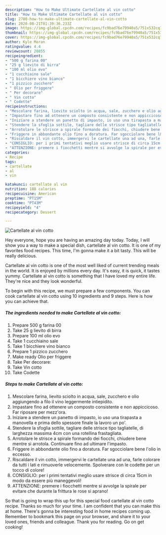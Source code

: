 ```yaml
---
description: "How to Make Ultimate Cartellate al vin cotto"
title: "How to Make Ultimate Cartellate al vin cotto"
slug: 2780-how-to-make-ultimate-cartellate-al-vin-cotto
date: 2020-08-21T01:39:36.233Z
image: https://img-global.cpcdn.com/recipes/fc9bad76e79940a5/751x532cq70/cartellate-al-vin-cotto-recipe-main-photo.jpg
thumbnail: https://img-global.cpcdn.com/recipes/fc9bad76e79940a5/751x532cq70/cartellate-al-vin-cotto-recipe-main-photo.jpg
cover: https://img-global.cpcdn.com/recipes/fc9bad76e79940a5/751x532cq70/cartellate-al-vin-cotto-recipe-main-photo.jpg
author: Kyle Moran
ratingvalue: 4.4
reviewcount: 20855
recipeingredient:
- "500 g farina 00"
- "25 g lievito di birra"
- "100 ml olio evo"
- "1 cucchiaino sale"
- "1 bicchiere vino bianco"
- "1 pizzico zucchero"
- " Olio per friggere"
- " Per decorare"
- " Vin cotto"
- " Codette"
recipeinstructions:
- "Mescolare farina, lievito sciolto in acqua, sale, zucchero e olio aggiungendo a filo il vino leggermente intiepidito."
- "Impastare fino ad ottenere un composto consistente e non appiccicoso. Far riposare per mezz&#39;ora."
- "Iniziare a stendere un panetto di impasto, io uso una tirapasta a manovella e prima dello spessore finale la lavoro un po&#39;."
- "Stendere la sfoglia sottile, tagliare delle strisce tipo tagliatelle, di larghezza massima 4cm con una rotellina frastagliata."
- "Arrotolare le strisce a spirale formando dei fiocchi, chiudere bene mentre si arrotola. Continuare fino ad ultimare l&#39;impasto."
- "Friggere in abbondante olio fino a doratura. Far sgocciolare bene l&#39;olio in eccesso."
- "Riscaldare il vin cotto, immergervi le cartellate una ad una, farle colorare da tutti i lati e rimuoverle velocemente. Spolverare con le codette per un tocco di colore!"
- "CONSIGLIO: per i primi tentativi meglio usare strisce di circa 15cm in modo da essere più maneggevoli!"
- "ATTENZIONE: premere i fiocchetti mentre si avvolge la spirale per evitare che durante la frittura le rose si aprano!"
categories:
- Recipe
tags:
- cartellate
- al
- vin

katakunci: cartellate al vin 
nutrition: 188 calories
recipecuisine: American
preptime: "PT15M"
cooktime: "PT43M"
recipeyield: "4"
recipecategory: Dessert

---
```



![Cartellate al vin cotto](https://img-global.cpcdn.com/recipes/fc9bad76e79940a5/751x532cq70/cartellate-al-vin-cotto-recipe-main-photo.jpg)

Hey everyone, hope you are having an amazing day today. Today, I will show you a way to make a special dish, cartellate al vin cotto. It is one of my favorites food recipes. This time, I'm gonna make it a bit tasty. This will be really delicious.



Cartellate al vin cotto is one of the most well liked of current trending meals in the world. It is enjoyed by millions every day. It's easy, it is quick, it tastes yummy. Cartellate al vin cotto is something that I have loved my entire life. They're nice and they look wonderful.


To begin with this recipe, we must prepare a few components. You can cook cartellate al vin cotto using 10 ingredients and 9 steps. Here is how you can achieve that.

<!--inarticleads1-->

##### The ingredients needed to make Cartellate al vin cotto:

1. Prepare 500 g farina 00
1. Take 25 g lievito di birra
1. Prepare 100 ml olio evo
1. Take 1 cucchiaino sale
1. Take 1 bicchiere vino bianco
1. Prepare 1 pizzico zucchero
1. Make ready  Olio per friggere
1. Take  Per decorare:
1. Take  Vin cotto
1. Take  Codette




<!--inarticleads2-->

##### Steps to make Cartellate al vin cotto:

1. Mescolare farina, lievito sciolto in acqua, sale, zucchero e olio aggiungendo a filo il vino leggermente intiepidito.
1. Impastare fino ad ottenere un composto consistente e non appiccicoso. Far riposare per mezz&#39;ora.
1. Iniziare a stendere un panetto di impasto, io uso una tirapasta a manovella e prima dello spessore finale la lavoro un po&#39;.
1. Stendere la sfoglia sottile, tagliare delle strisce tipo tagliatelle, di larghezza massima 4cm con una rotellina frastagliata.
1. Arrotolare le strisce a spirale formando dei fiocchi, chiudere bene mentre si arrotola. Continuare fino ad ultimare l&#39;impasto.
1. Friggere in abbondante olio fino a doratura. Far sgocciolare bene l&#39;olio in eccesso.
1. Riscaldare il vin cotto, immergervi le cartellate una ad una, farle colorare da tutti i lati e rimuoverle velocemente. Spolverare con le codette per un tocco di colore!
1. CONSIGLIO: per i primi tentativi meglio usare strisce di circa 15cm in modo da essere più maneggevoli!
1. ATTENZIONE: premere i fiocchetti mentre si avvolge la spirale per evitare che durante la frittura le rose si aprano!




So that is going to wrap this up for this special food cartellate al vin cotto recipe. Thanks so much for your time. I am confident that you can make this at home. There's gonna be interesting food in home recipes coming up. Remember to bookmark this page on your browser, and share it to your loved ones, friends and colleague. Thank you for reading. Go on get cooking!
